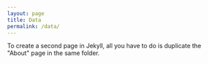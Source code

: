 ```yaml
---
layout: page
title: Data
permalink: /data/
---
```

To create a second page in Jekyll, all you have to do is duplicate the "About" page in the same folder.
